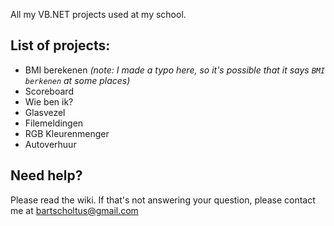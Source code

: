 All my VB.NET projects used at my school.

## List of projects:
* BMI berekenen _(note: I made a typo here, so it's possible that it says `BMI berkenen` at some places)_
* Scoreboard
* Wie ben ik?
* Glasvezel
* Filemeldingen
* RGB Kleurenmenger
* Autoverhuur

## Need help?
Please read the wiki. If that's not answering your question, please contact me at bartscholtus@gmail.com
